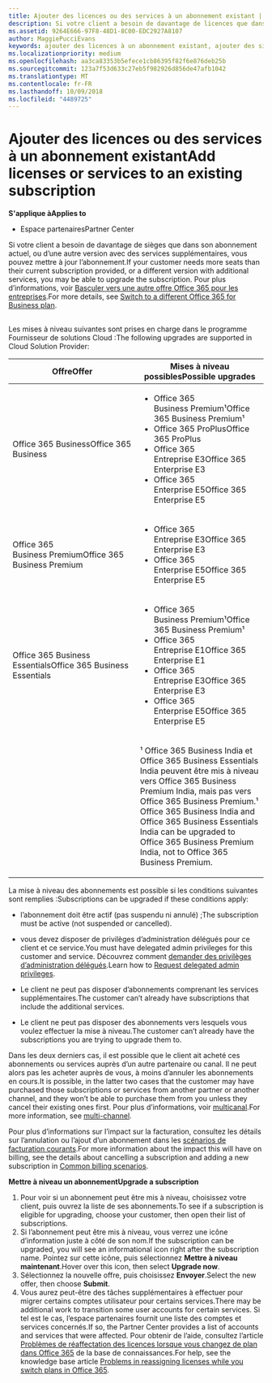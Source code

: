 ```yaml
---
title: Ajouter des licences ou des services à un abonnement existant | Espace partenaires
description: Si votre client a besoin de davantage de licences que dans son abonnement actuel, ou d’une autre version avec des services supplémentaires, vous pouvez mettre à jour l’abonnement.
ms.assetid: 9264E666-97F8-48D1-8C00-EDC2927A8107
author: MaggiePucciEvans
keywords: ajouter des licences à un abonnement existant, ajouter des sièges à un abonnement existant, modifier un abonnement, changer d'abonnement, acheter des licences supplémentaires pour un client
ms.localizationpriority: medium
ms.openlocfilehash: aa3ca83353b5efece1cb86395f82f6e876deb25b
ms.sourcegitcommit: 123a7f53d633c27eb5f982926d856de47afb1042
ms.translationtype: MT
ms.contentlocale: fr-FR
ms.lasthandoff: 10/09/2018
ms.locfileid: "4489725"
---
```

# <a name="add-licenses-or-services-to-an-existing-subscription"></a><span data-ttu-id="9975d-104">Ajouter des licences ou des services à un abonnement existant</span><span class="sxs-lookup"><span data-stu-id="9975d-104">Add licenses or services to an existing subscription</span></span>

**<span data-ttu-id="9975d-105">S'applique à</span><span class="sxs-lookup"><span data-stu-id="9975d-105">Applies to</span></span>**

-  <span data-ttu-id="9975d-106">Espace partenaires</span><span class="sxs-lookup"><span data-stu-id="9975d-106">Partner Center</span></span>

<span data-ttu-id="9975d-107">Si votre client a besoin de davantage de sièges que dans son abonnement actuel, ou d’une autre version avec des services supplémentaires, vous pouvez mettre à jour l’abonnement.</span><span class="sxs-lookup"><span data-stu-id="9975d-107">If your customer needs more seats than their current subscription provided, or a different version with additional services, you may be able to upgrade the subscription.</span></span> <span data-ttu-id="9975d-108">Pour plus d’informations, voir [Basculer vers une autre offre Office&nbsp;365 pour les entreprises](http://go.microsoft.com/fwlink/p/?LinkId=723577).</span><span class="sxs-lookup"><span data-stu-id="9975d-108">For more details, see [Switch to a different Office 365 for Business plan](http://go.microsoft.com/fwlink/p/?LinkId=723577).</span></span>

## <a href="" id="upgradesubscription"></a>


<span data-ttu-id="9975d-109">Les mises à niveau suivantes sont prises en charge dans le programme Fournisseur de solutions Cloud&nbsp;:</span><span class="sxs-lookup"><span data-stu-id="9975d-109">The following upgrades are supported in Cloud Solution Provider:</span></span>

<table>
<colgroup>
<col width="50%" />
<col width="50%" />
</colgroup>
<thead>
<tr class="header">
<th><span data-ttu-id="9975d-110">Offre</span><span class="sxs-lookup"><span data-stu-id="9975d-110">Offer</span></span></th>
<th><span data-ttu-id="9975d-111">Mises à niveau possibles</span><span class="sxs-lookup"><span data-stu-id="9975d-111">Possible upgrades</span></span></th>
</tr>
</thead>
<tbody>
<tr class="odd">
<td><span data-ttu-id="9975d-112">Office&nbsp;365 Business</span><span class="sxs-lookup"><span data-stu-id="9975d-112">Office 365 Business</span></span></td>
<td><ul>
<li><span data-ttu-id="9975d-113">Office&nbsp;365 Business&nbsp;Premium¹</span><span class="sxs-lookup"><span data-stu-id="9975d-113">Office 365 Business Premium¹</span></span></li>
<li><span data-ttu-id="9975d-114">Office&nbsp;365&nbsp;ProPlus</span><span class="sxs-lookup"><span data-stu-id="9975d-114">Office 365 ProPlus</span></span></li>
<li><span data-ttu-id="9975d-115">Office&nbsp;365 Entreprise&nbsp;E3</span><span class="sxs-lookup"><span data-stu-id="9975d-115">Office 365 Enterprise E3</span></span></li>
<li><span data-ttu-id="9975d-116">Office&nbsp;365 Enterprise&nbsp;E5</span><span class="sxs-lookup"><span data-stu-id="9975d-116">Office 365 Enterprise E5</span></span></li>
</ul></td>
</tr>
<tr class="even">
<td><span data-ttu-id="9975d-117">Office&nbsp;365 Business&nbsp;Premium</span><span class="sxs-lookup"><span data-stu-id="9975d-117">Office 365 Business Premium</span></span></td>
<td><ul>
<li><span data-ttu-id="9975d-118">Office&nbsp;365 Entreprise&nbsp;E3</span><span class="sxs-lookup"><span data-stu-id="9975d-118">Office 365 Enterprise E3</span></span></li>
<li><span data-ttu-id="9975d-119">Office&nbsp;365 Enterprise&nbsp;E5</span><span class="sxs-lookup"><span data-stu-id="9975d-119">Office 365 Enterprise E5</span></span></li>
</ul></td>
</tr>
<tr class="odd">
<td><span data-ttu-id="9975d-120">Office&nbsp;365 Business Essentials</span><span class="sxs-lookup"><span data-stu-id="9975d-120">Office 365 Business Essentials</span></span></td>
<td><ul>
<li><span data-ttu-id="9975d-121">Office&nbsp;365 Business&nbsp;Premium¹</span><span class="sxs-lookup"><span data-stu-id="9975d-121">Office 365 Business Premium¹</span></span></li>
<li><span data-ttu-id="9975d-122">Office&nbsp;365 Entreprise&nbsp;E1</span><span class="sxs-lookup"><span data-stu-id="9975d-122">Office 365 Enterprise E1</span></span></li>
<li><span data-ttu-id="9975d-123">Office&nbsp;365 Entreprise&nbsp;E3</span><span class="sxs-lookup"><span data-stu-id="9975d-123">Office 365 Enterprise E3</span></span></li>
<li><span data-ttu-id="9975d-124">Office&nbsp;365 Enterprise&nbsp;E5</span><span class="sxs-lookup"><span data-stu-id="9975d-124">Office 365 Enterprise E5</span></span></li>
</ul></td>
</tr>
<tr class="even">
<td></td>
<td><p><span data-ttu-id="9975d-125">¹ Office&nbsp;365 Business India et Office&nbsp;365 Business Essentials India peuvent être mis à niveau vers Office&nbsp;365 Business Premium India, mais pas vers Office&nbsp;365 Business Premium.</span><span class="sxs-lookup"><span data-stu-id="9975d-125">¹ Office 365 Business India and Office 365 Business Essentials India can be upgraded to Office 365 Business Premium India, not to Office 365 Business Premium.</span></span></p></td>
</tr>
</tbody>
</table>

 

<span data-ttu-id="9975d-126">La mise à niveau des abonnements est possible si les conditions suivantes sont remplies&nbsp;:</span><span class="sxs-lookup"><span data-stu-id="9975d-126">Subscriptions can be upgraded if these conditions apply:</span></span>

-   <span data-ttu-id="9975d-127">l’abonnement doit être actif (pas suspendu ni annulé)&nbsp;;</span><span class="sxs-lookup"><span data-stu-id="9975d-127">The subscription must be active (not suspended or cancelled).</span></span>

-   <span data-ttu-id="9975d-128">vous devez disposer de privilèges d’administration délégués pour ce client et ce service.</span><span class="sxs-lookup"><span data-stu-id="9975d-128">You must have delegated admin privileges for this customer and service.</span></span> <span data-ttu-id="9975d-129">Découvrez comment [demander des privilèges d’administration délégués](request-a-relationship-with-a-customer.md).</span><span class="sxs-lookup"><span data-stu-id="9975d-129">Learn how to [Request delegated admin privileges](request-a-relationship-with-a-customer.md).</span></span>

-   <span data-ttu-id="9975d-130">Le client ne peut pas disposer d’abonnements comprenant les services supplémentaires.</span><span class="sxs-lookup"><span data-stu-id="9975d-130">The customer can’t already have subscriptions that include the additional services.</span></span>

-   <span data-ttu-id="9975d-131">Le client ne peut pas disposer des abonnements vers lesquels vous voulez effectuer la mise à niveau.</span><span class="sxs-lookup"><span data-stu-id="9975d-131">The customer can’t already have the subscriptions you are trying to upgrade them to.</span></span>

<span data-ttu-id="9975d-132">Dans les deux&nbsp;derniers cas, il est possible que le client ait acheté ces abonnements ou services auprès d’un autre partenaire ou canal. Il ne peut alors pas les acheter auprès de vous, à moins d’annuler les abonnements en cours.</span><span class="sxs-lookup"><span data-stu-id="9975d-132">It is possible, in the latter two cases that the customer may have purchased those subscriptions or services from another partner or another channel, and they won’t be able to purchase them from you unless they cancel their existing ones first.</span></span> <span data-ttu-id="9975d-133">Pour plus d’informations, voir [multicanal](multichannel.md).</span><span class="sxs-lookup"><span data-stu-id="9975d-133">For more information, see [multi-channel](multichannel.md).</span></span>

<span data-ttu-id="9975d-134">Pour plus d’informations sur l’impact sur la facturation, consultez les détails sur l’annulation ou l’ajout d’un abonnement dans les [scénarios de facturation courants](common-billing-scenarios.md).</span><span class="sxs-lookup"><span data-stu-id="9975d-134">For more information about the impact this will have on billing, see the details about cancelling a subscription and adding a new subscription in [Common billing scenarios](common-billing-scenarios.md).</span></span>

**<span data-ttu-id="9975d-135">Mettre à niveau un abonnement</span><span class="sxs-lookup"><span data-stu-id="9975d-135">Upgrade a subscription</span></span>**

1.  <span data-ttu-id="9975d-136">Pour voir si un abonnement peut être mis à niveau, choisissez votre client, puis ouvrez la liste de ses abonnements.</span><span class="sxs-lookup"><span data-stu-id="9975d-136">To see if a subscription is eligible for upgrading, choose your customer, then open their list of subscriptions.</span></span>
2.  <span data-ttu-id="9975d-137">Si l’abonnement peut être mis à niveau, vous verrez une icône d’information juste à côté de son nom.</span><span class="sxs-lookup"><span data-stu-id="9975d-137">If the subscription can be upgraded, you will see an informational icon right after the subscription name.</span></span> <span data-ttu-id="9975d-138">Pointez sur cette icône, puis sélectionnez **Mettre à niveau maintenant**.</span><span class="sxs-lookup"><span data-stu-id="9975d-138">Hover over this icon, then select **Upgrade now**.</span></span>
3.  <span data-ttu-id="9975d-139">Sélectionnez la nouvelle offre, puis choisissez **Envoyer**.</span><span class="sxs-lookup"><span data-stu-id="9975d-139">Select the new offer, then choose **Submit**.</span></span>
4.  <span data-ttu-id="9975d-140">Vous aurez peut-être des tâches supplémentaires à effectuer pour migrer certains comptes utilisateur pour certains services.</span><span class="sxs-lookup"><span data-stu-id="9975d-140">There may be additional work to transition some user accounts for certain services.</span></span> <span data-ttu-id="9975d-141">Si tel est le cas, l’espace partenaires fournit une liste des comptes et services concernés.</span><span class="sxs-lookup"><span data-stu-id="9975d-141">If so, the Partner Center provides a list of accounts and services that were affected.</span></span> <span data-ttu-id="9975d-142">Pour obtenir de l’aide, consultez l’article [Problèmes de réaffectation des licences lorsque vous changez de plan dans Office&nbsp;365](http://go.microsoft.com/fwlink/p/?LinkId=723576) de la base de connaissances.</span><span class="sxs-lookup"><span data-stu-id="9975d-142">For help, see the knowledge base article [Problems in reassigning licenses while you switch plans in Office 365](http://go.microsoft.com/fwlink/p/?LinkId=723576).</span></span>

 

 



